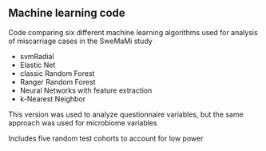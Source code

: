 ## Machine learning code

Code comparing six different machine learning algorithms used for analysis of miscarriage cases in the SweMaMi study
- svmRadial
- Elastic Net
- classic Random Forest
- Ranger Random Forest
- Neural Networks with feature extraction
- k-Nearest Neighbor

This version was used to analyze questionnaire variables, but the same approach was used for microbiome variables

Includes five random test cohorts to account for low power
